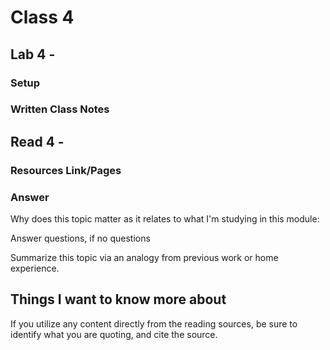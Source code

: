 # Class 4

## Lab 4 - 

### Setup





### Written Class Notes




## Read 4 - 

### Resources Link/Pages





### Answer

Why does this topic matter as it relates to what I'm studying in this module: 

Answer questions, if no questions

Summarize this topic via an analogy from previous work or home experience.



## Things I want to know more about


If you utilize any content directly from the reading sources, be sure to identify what you are quoting, and cite the source.
